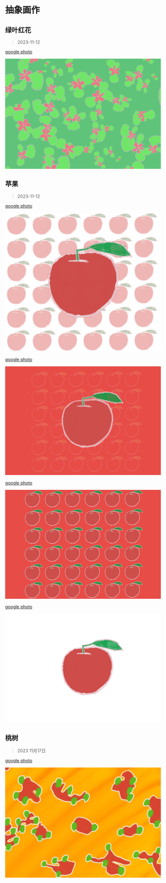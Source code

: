 # 抽象画作

## 绿叶红花

> 2023-11-12

[google photo](https://photos.app.goo.gl/nKzGXMQCJvH84G9S6)

![绿叶红花](../public/arts/green-and-flower.png)

## 苹果

> 2023-11-12

[google photo](https://photos.app.goo.gl/SRQGCnEfaxmzMe976)

![苹果开会](../public/arts/apple-group-square.png)

[google photo](https://photos.app.goo.gl/JagJozsazX9gE3Sf9)

![苹果开会2](../public/arts/apple-group-with-bg.png)

[google photo](https://photos.app.goo.gl/akgsYk6axNzquwP98)

![苹果小弟](../public/arts/IMG_0020.png)

[google photo](https://photos.app.goo.gl/T2WTTHG7ZAzHaXGf7)

![苹果领导](../public/arts/IMG_0022.png)

## 桃树

> 2023 11月17日

[google photo](https://photos.app.goo.gl/tRYh744BHHwKnJby6)

![桃树](../public/arts/IMG_0028.png)
